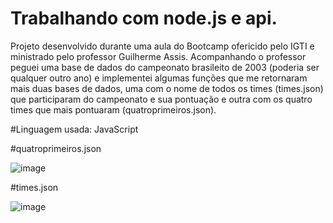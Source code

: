 # Trabalhando com node.js e api.
 Projeto desenvolvido durante uma aula do Bootcamp ofericido pelo IGTI e ministrado pelo professor Guilherme Assis. Acompanhando o professor peguei uma base de dados do campeonato brasileito de 2003 (poderia ser qualquer outro ano) e implementei algumas funções que me retornaram mais duas bases de dados, uma com o nome de todos os times (times.json) que participaram do campeonato e sua pontuação e outra com os quatro times que mais pontuaram (quatroprimeiros.json).
 
 #Linguagem usada: 
 JavaScript
 
 #quatroprimeiros.json 
 
 
 ![image](https://user-images.githubusercontent.com/24685274/113305379-59f94900-92d9-11eb-8e87-a2b05a313425.png)

#times.json

![image](https://user-images.githubusercontent.com/24685274/113306043-0affe380-92da-11eb-9e4f-2d56709eb571.png)
